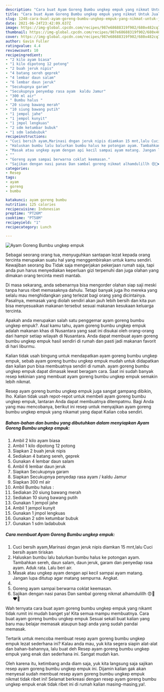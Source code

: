 ```yaml
---
description: "Cara buat Ayam Goreng Bumbu ungkep empuk yang nikmat Untuk Jualan"
title: "Cara buat Ayam Goreng Bumbu ungkep empuk yang nikmat Untuk Jualan"
slug: 1248-cara-buat-ayam-goreng-bumbu-ungkep-empuk-yang-nikmat-untuk-jualan
date: 2021-06-24T23:42:09.637Z
image: https://img-global.cpcdn.com/recipes/987e68688319f902/680x482cq70/ayam-goreng-bumbu-ungkep-empuk-foto-resep-utama.jpg
thumbnail: https://img-global.cpcdn.com/recipes/987e68688319f902/680x482cq70/ayam-goreng-bumbu-ungkep-empuk-foto-resep-utama.jpg
cover: https://img-global.cpcdn.com/recipes/987e68688319f902/680x482cq70/ayam-goreng-bumbu-ungkep-empuk-foto-resep-utama.jpg
author: Gavin Fuller
ratingvalue: 4.4
reviewcount: 10
recipeingredient:
- "2 kilo ayam biasa"
- "1 kilo dipotong 12 potong"
- "2 buah jeruk nipis"
- "4 batang sereh geprek"
- "4 lembar daun salam"
- "6 lembar daun jeruk"
- "Secukupnya garam"
- "Secukupnya penyedap rasa ayam  kaldu Jamur"
- "300 ml air"
- " Bumbu halus "
- "20 siung bawang merah"
- "10 siung bawang putih"
- "1 jempol jahe"
- "1 jempol kunyit"
- "1 jmpol lengkuas"
- "2 sdm ketumbar bubuk"
- "1 sdm ladabubuk"
recipeinstructions:
- "Cuci bersih ayam,Marinasi dngan jeruk nipis diamkan 15 mnt,lalu Cuci bersih ayam tiriskan"
- "Haluskan bumbu lalu balurkan bumbu halus ke potongan ayam. Tambahkan sereh, daun salam, daun jeruk, garam dan penyedap rasa ayam. Aduk rata. Lalu beri air."
- "Masak atau ungkep ayam dengan api kecil sampai ayam matang. Jangan lupa ditutup agar matang sempurna. Angkat."
- ""
- "Goreng ayam sampai berwarna coklat keemasan."
- "Sajikan dengan nasi panas Dan sambal goreng nikmat alhamdulillh 😍🥰❤️💋"
categories:
- Resep
tags:
- ayam
- goreng
- bumbu

katakunci: ayam goreng bumbu 
nutrition: 125 calories
recipecuisine: Indonesian
preptime: "PT26M"
cooktime: "PT58M"
recipeyield: "1"
recipecategory: Lunch

---
```



![Ayam Goreng Bumbu ungkep empuk](https://img-global.cpcdn.com/recipes/987e68688319f902/680x482cq70/ayam-goreng-bumbu-ungkep-empuk-foto-resep-utama.jpg)

Sebagai seorang orang tua, menyuguhkan santapan lezat kepada orang tercinta merupakan suatu hal yang menggembirakan untuk kamu sendiri. Kewajiban seorang ibu Tidak saja mengerjakan pekerjaan rumah saja, tapi anda pun harus menyediakan keperluan gizi terpenuhi dan juga olahan yang dimakan orang tercinta mesti mantab.

Di masa  sekarang, anda sebenarnya bisa mengorder olahan siap saji meski tanpa harus ribet memasaknya dahulu. Tetapi banyak juga lho mereka yang selalu mau menghidangkan yang terlezat bagi orang yang dicintainya. Pasalnya, memasak yang diolah sendiri akan jauh lebih bersih dan kita pun bisa menyesuaikan makanan tersebut sesuai makanan kesukaan keluarga tercinta. 



Apakah anda merupakan salah satu penggemar ayam goreng bumbu ungkep empuk?. Asal kamu tahu, ayam goreng bumbu ungkep empuk adalah makanan khas di Nusantara yang saat ini disukai oleh orang-orang dari hampir setiap wilayah di Nusantara. Anda dapat membuat ayam goreng bumbu ungkep empuk hasil sendiri di rumah dan pasti jadi makanan favorit di hari liburmu.

Kalian tidak usah bingung untuk mendapatkan ayam goreng bumbu ungkep empuk, sebab ayam goreng bumbu ungkep empuk mudah untuk didapatkan dan kalian pun bisa membuatnya sendiri di rumah. ayam goreng bumbu ungkep empuk dapat dimasak lewat beragam cara. Saat ini sudah banyak resep kekinian yang membuat ayam goreng bumbu ungkep empuk semakin lebih nikmat.

Resep ayam goreng bumbu ungkep empuk juga sangat gampang dibikin, lho. Kalian tidak usah repot-repot untuk membeli ayam goreng bumbu ungkep empuk, lantaran Anda dapat membuatnya ditempatmu. Bagi Anda yang mau mencobanya, berikut ini resep untuk menyajikan ayam goreng bumbu ungkep empuk yang nikamat yang dapat Kalian coba sendiri.

<!--inarticleads1-->

##### Bahan-bahan dan bumbu yang dibutuhkan dalam menyiapkan Ayam Goreng Bumbu ungkep empuk:

1. Ambil 2 kilo ayam biasa
1. Ambil 1 kilo dipotong 12 potong
1. Siapkan 2 buah jeruk nipis
1. Sediakan 4 batang sereh, geprek
1. Gunakan 4 lembar daun salam
1. Ambil 6 lembar daun jeruk
1. Siapkan Secukupnya garam
1. Siapkan Secukupnya penyedap rasa ayam / kaldu Jamur
1. Siapkan 300 ml air
1. Ambil  Bumbu halus :
1. Sediakan 20 siung bawang merah
1. Sediakan 10 siung bawang putih
1. Gunakan 1 jempol jahe
1. Ambil 1 jempol kunyit
1. Gunakan 1 jmpol lengkuas
1. Gunakan 2 sdm ketumbar bubuk
1. Gunakan 1 sdm ladabubuk




<!--inarticleads2-->

##### Cara membuat Ayam Goreng Bumbu ungkep empuk:

1. Cuci bersih ayam,Marinasi dngan jeruk nipis diamkan 15 mnt,lalu Cuci bersih ayam tiriskan
1. Haluskan bumbu lalu balurkan bumbu halus ke potongan ayam. Tambahkan sereh, daun salam, daun jeruk, garam dan penyedap rasa ayam. Aduk rata. Lalu beri air.
1. Masak atau ungkep ayam dengan api kecil sampai ayam matang. Jangan lupa ditutup agar matang sempurna. Angkat.
1. 
1. Goreng ayam sampai berwarna coklat keemasan.
1. Sajikan dengan nasi panas Dan sambal goreng nikmat alhamdulillh 😍🥰❤️💋




Wah ternyata cara buat ayam goreng bumbu ungkep empuk yang nikamt tidak rumit ini mudah banget ya! Kita semua mampu membuatnya. Cara buat ayam goreng bumbu ungkep empuk Sesuai sekali buat kalian yang baru mau belajar memasak ataupun bagi anda yang sudah pandai memasak.

Tertarik untuk mencoba membuat resep ayam goreng bumbu ungkep empuk lezat sederhana ini? Kalau anda mau, yuk kita segera siapin alat-alat dan bahan-bahannya, lalu buat deh Resep ayam goreng bumbu ungkep empuk yang enak dan sederhana ini. Sangat mudah kan. 

Oleh karena itu, ketimbang anda diam saja, yuk kita langsung saja sajikan resep ayam goreng bumbu ungkep empuk ini. Dijamin kalian gak akan menyesal sudah membuat resep ayam goreng bumbu ungkep empuk nikmat tidak ribet ini! Selamat berkreasi dengan resep ayam goreng bumbu ungkep empuk enak tidak ribet ini di rumah kalian masing-masing,ya!.

